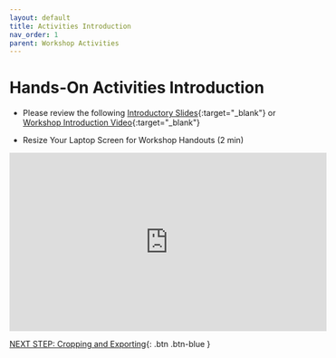 ```yaml
---
layout: default
title: Activities Introduction
nav_order: 1
parent: Workshop Activities
---
```

# Hands-On Activities Introduction

- Please review the following [Introductory Slides](https://docs.google.com/presentation/d/11cCAcZqNABKYWNiF-XhO5Jz4-rGEcj-Zk02mPKao1qg/edit#slide=id.p){:target="_blank"} or [Workshop Introduction Video](https://bit.ly/2Zu0rsE){:target="_blank"}

- Resize Your Laptop Screen for Workshop Handouts (2 min)<br>
<iframe width="560" height="315" src="https://www.youtube.com/embed/Igk5hZUfzN0" title="YouTube video player" frameborder="0" allow="accelerometer; autoplay; clipboard-write; encrypted-media; gyroscope; picture-in-picture" allowfullscreen></iframe>

[NEXT STEP: Cropping and Exporting](cropping-exporting.html){: .btn .btn-blue }
